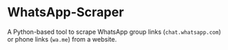 # WhatsApp-Scraper
A Python-based tool to scrape WhatsApp group links (`chat.whatsapp.com`) or phone links (`wa.me`) from a website.
